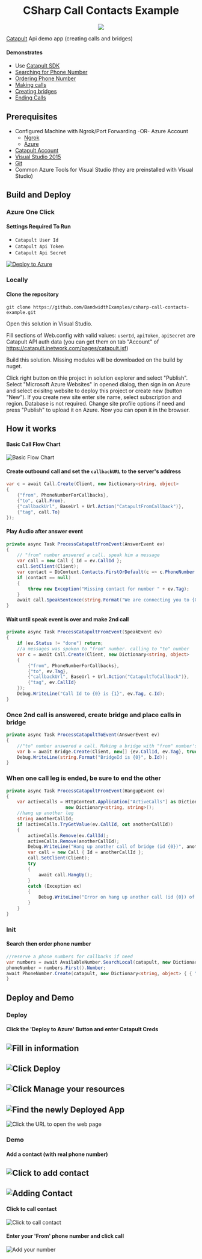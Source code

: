 <div align="center">

# CSharp Call Contacts Example

<a href="http://dev.bandwidth.com"><img src="https://s3.amazonaws.com/bwdemos/BW-VMP.png"/></a>
</div>

[Catapult](http://ap.bandwidth.com/?utm_medium=social&utm_source=github&utm_campaign=dtolb&utm_content=_) Api demo app (creating calls and bridges)


#### Demonstrates
* Use [Catapult SDK](https://github.com/bandwidthcom/csharp-bandwidth)
* [Searching for Phone Number](http://ap.bandwidth.com/docs/rest-api/available-numbers/#resourceGETv1availableNumberslocal/?utm_medium=social&utm_source=github&utm_campaign=dtolb&utm_content=_)
* [Ordering Phone Number](http://ap.bandwidth.com/docs/rest-api/phonenumbers/#resourcePOSTv1usersuserIdphoneNumbers/?utm_medium=social&utm_source=github&utm_campaign=dtolb&utm_content=_)
* [Making calls](http://ap.bandwidth.com/docs/rest-api/calls/#resourcePOSTv1usersuserIdcalls/?utm_medium=social&utm_source=github&utm_campaign=dtolb&utm_content=_)
* [Creating  bridges](http://ap.bandwidth.com/docs/rest-api/bridges/#resourcePOSTv1usersuserIdbridges/?utm_medium=social&utm_source=github&utm_campaign=dtolb&utm_content=_)
* [Ending Calls](http://ap.bandwidth.com/docs/rest-api/calls/#resourcePOSTv1usersuserIdcallscallId/?utm_medium=social&utm_source=github&utm_campaign=dtolb&utm_content=_)

## Prerequisites
- Configured Machine with Ngrok/Port Forwarding -OR- Azure Account
  - [Ngrok](https://ngrok.com/)
  - [Azure](https://account.windowsazure.com/Home/Index)
- [Catapult Account](http://ap.bandwidth.com/?utm_medium=social&utm_source=github&utm_campaign=dtolb&utm_content=_)
- [Visual Studio 2015](https://www.visualstudio.com/en-us/downloads/download-visual-studio-vs.aspx)
- [Git](https://git-scm.com/)
- Common Azure Tools for Visual Studio (they are preinstalled with Visual Studio)


## Build and Deploy

### Azure One Click

#### Settings Required To Run
* ```Catapult User Id```
* ```Catapult Api Token```
* ```Catapult Api Secret```

[![Deploy to Azure](http://azuredeploy.net/deploybutton.png)](https://azuredeploy.net/)

### Locally


#### Clone the repository

```console
git clone https://github.com/BandwidthExamples/csharp-call-contacts-example.git
```
Open this solution in Visual Studio. 

Fill sections <appSettings> of Web.config with valid values:
`userId`, `apiToken`, `apiSecret` are Catapult API auth data (you can get them on tab "Account" of https://catapult.inetwork.com/pages/catapult.jsf)

Build this solution. Missing modules will be downloaded on the build by nuget.

Click right button on thie project in solution explorer and select "Publish". Select "Microsoft Azure Websites" in opened dialog, then sign in on Azure and select exisitng website to deploy this project or create new (button "New"). If you create new site enter site name, select subscription and region. Database is not required. Change site profile options if need and press "Publish" to upload it on Azure.
Now you can open it in the browser.

## How it works
#### Basic Call Flow Chart
![Basic Flow Chart](/README_Images/Catapult_Flow.png?raw=true)

#### Create outbound call and set the ``` callbackURL ``` to the server's address
```C#
var c = await Call.Create(Client, new Dictionary<string, object>
{
    {"from", PhoneNumberForCallbacks},
    {"to", call.From},
    {"callbackUrl", BaseUrl + Url.Action("CatapultFromCallback")},
    {"tag", call.To}
});
```

#### Play Audio after answer event
```C#
private async Task ProcessCatapultFromEvent(AnswerEvent ev)
{
    // "from" number answered a call. speak him a message
    var call = new Call { Id = ev.CallId };
    call.SetClient(Client);
    var contact = DbContext.Contacts.FirstOrDefault(c => c.PhoneNumber == ev.Tag);
    if (contact == null)
    {
        throw new Exception("Missing contact for number " + ev.Tag);
    }
    await call.SpeakSentence(string.Format("We are connecting you to {0}", contact.Name), ev.Tag);
}
```

#### Wait until speak event is over and make 2nd call
```C#
private async Task ProcessCatapultFromEvent(SpeakEvent ev)
{
    if (ev.Status != "done") return;
    //a messages was spoken to "from" number. calling to "to" number
    var c = await Call.Create(Client, new Dictionary<string, object>
    {
        {"from", PhoneNumberForCallbacks},
        {"to", ev.Tag},
        {"callbackUrl", BaseUrl + Url.Action("CatapultToCallback")},
        {"tag", ev.CallId}
    });
    Debug.WriteLine("Call Id to {0} is {1}", ev.Tag, c.Id);
}
```

### Once 2nd call is answered, create bridge and place calls in bridge
```C#
private async Task ProcessCatapultToEvent(AnswerEvent ev)
{
    //"to" number answered a call. Making a bridge with "from" number's call
    var b = await Bridge.Create(Client, new[] {ev.CallId, ev.Tag}, true);
    Debug.WriteLine(string.Format("BridgeId is {0}", b.Id));
}
```

### When one call leg is ended, be sure to end the other
```C#
private async Task ProcessCatapultFromEvent(HangupEvent ev)
{
    var activeCalls = HttpContext.Application["ActiveCalls"] as Dictionary<string, string> ??
                      new Dictionary<string, string>();
    //hang up another leg
    string anotherCallId;
    if (activeCalls.TryGetValue(ev.CallId, out anotherCallId))
    {
        activeCalls.Remove(ev.CallId);
        activeCalls.Remove(anotherCallId);
        Debug.WriteLine("Hang up another call of bridge (id {0})", anotherCallId);
        var call = new Call { Id = anotherCallId };
        call.SetClient(Client);
        try
        {
            await call.HangUp();
        }
        catch (Exception ex)
        {
            Debug.WriteLine("Error on hang up another call (id {0}) of the bridge: {1}", anotherCallId, ex.Message);
        }
    }
}
```

### Init
#### Search then order phone number
```C#
//reserve a phone numbers for callbacks if need
var numbers = await AvailableNumber.SearchLocal(catapult, new Dictionary<string, object> { { "state", "NC" }, { "city", "Cary" }, { "quantity", 1 } });
phoneNumber = numbers.First().Number;
await PhoneNumber.Create(catapult, new Dictionary<string, object> { { "number", phoneNumber } });
}
```


## Deploy and Demo

### Deploy
#### Click the 'Deploy to Azure' Button and enter Catapult Creds
![Fill in information](/README_Images/step1_.png?raw=true)
---

![Click Deploy](/README_Images/step2_.png?raw=true)
---

![Click Manage your resources](/README_Images/step3_.png?raw=true)
---

![Find the newly Deployed App](/README_Images/step4_.png?raw=true)
---

![Click the URL to open the web page](/README_Images/step5_.png?raw=true)


### Demo
#### Add a contact (with real phone number)
![Click to add contact](/README_Images/step6_.png?raw=true)
---

![Adding Contact](/README_Images/step7_.png?raw=true)
---


#### Click to call contact
![Click to call contact](/README_Images/step8_.png?raw=true)

#### Enter your 'From' phone number and click call
![Add your number](/README_Images/step9_.png?raw=true)


